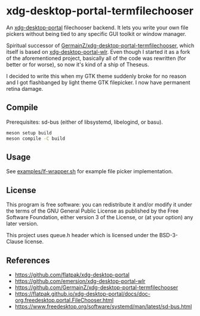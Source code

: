 # xdg-desktop-portal-termfilechooser

An [xdg-desktop-portal] filechooser backend. It lets you write your own file
pickers without being tied to any specific GUI toolkit or window manager.

Spiritual successor of [GermainZ/xdg-desktop-portal-termfilechooser], which
itself is based on [xdg-desktop-portal-wlr]. Even though I started it as a
fork of the aforementioned project, basically all of the code was rewritten
(for better or for worse), so now it's kind of a ship of Theseus.

I decided to write this when my GTK theme suddenly broke for no reason and
I got flashbanged by light theme GTK filepicker. I now have permanent retina
damage.

## Compile
Prerequisites: sd-bus (either of libsystemd, libelogind, or basu).
```sh
meson setup build
meson compile -C build
```

## Usage
See [examples/lf-wrapper.sh](examples/lf-wrapper.sh) for example file picker implementation.

## License
This program is free software: you can redistribute it and/or modify
it under the terms of the GNU General Public License as published by
the Free Software Foundation, either version 3 of the License, or
(at your option) any later version.

This project uses queue.h header which is licensed under the BSD-3-Clause license.

## References
- https://github.com/flatpak/xdg-desktop-portal
- https://github.com/emersion/xdg-desktop-portal-wlr
- https://github.com/GermainZ/xdg-desktop-portal-termfilechooser
- https://flatpak.github.io/xdg-desktop-portal/docs/doc-org.freedesktop.portal.FileChooser.html
- https://www.freedesktop.org/software/systemd/man/latest/sd-bus.html

[xdg-desktop-portal]: https://github.com/flatpak/xdg-desktop-portal
[GermainZ/xdg-desktop-portal-termfilechooser]: https://github.com/GermainZ/xdg-desktop-portal-termfilechooser
[xdg-desktop-portal-wlr]: https://github.com/emersion/xdg-desktop-portal-wlr

